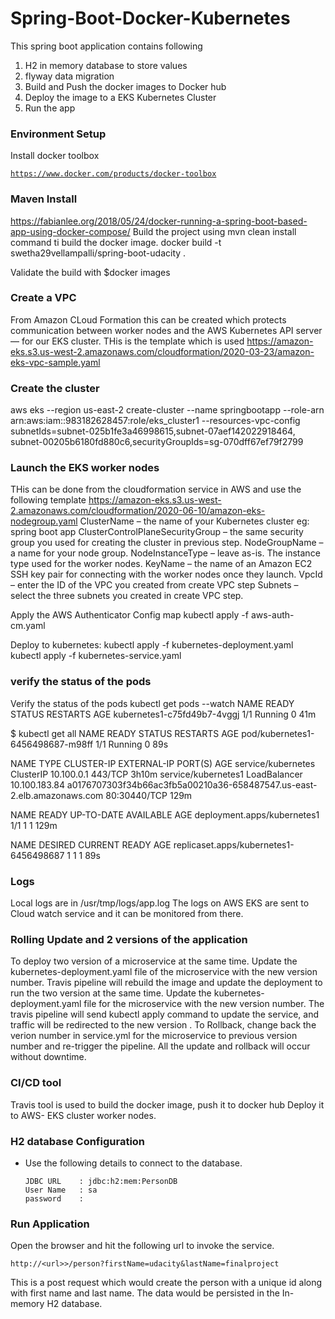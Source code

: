 # Spring-Boot-Docker-Kubernetes
This spring boot application contains following
1. H2 in memory database to store values
2. flyway data migration
5. Build and Push the docker images to Docker hub
4. Deploy the image to a EKS Kubernetes Cluster
5. Run the app
 
### Environment Setup
Install docker toolbox

[`https://www.docker.com/products/docker-toolbox`](https://www.docker.com/products/docker-toolbox)

### Maven Install
https://fabianlee.org/2018/05/24/docker-running-a-spring-boot-based-app-using-docker-compose/
Build the project using mvn clean install
command ti build the docker image.
docker build -t swetha29vellampalli/spring-boot-udacity .

Validate the build with
$docker images


### Create a VPC
From Amazon CLoud Formation this can be created which protects communication between worker nodes 
and the AWS Kubernetes API server— for our EKS cluster.
THis is the template which is used
https://amazon-eks.s3.us-west-2.amazonaws.com/cloudformation/2020-03-23/amazon-eks-vpc-sample.yaml

### Create the cluster
aws eks --region us-east-2 create-cluster 
--name springbootapp 
--role-arn arn:aws:iam::983182628457:role/eks_cluster1 
--resources-vpc-config subnetIds=subnet-025b1fe3a46998615,subnet-07aef142022918464,
subnet-00205b6180fd880c6,securityGroupIds=sg-070dff67ef79f2799

### Launch the EKS worker nodes
THis can be done from the cloudformation service in AWS and use the following template
https://amazon-eks.s3.us-west-2.amazonaws.com/cloudformation/2020-06-10/amazon-eks-nodegroup.yaml
ClusterName – the name of your Kubernetes cluster eg: spring boot app
ClusterControlPlaneSecurityGroup – the same security group you used for creating the cluster in previous step.
NodeGroupName – a name for your node group.
NodeInstanceType – leave as-is. The instance type used for the worker nodes.
KeyName – the name of an Amazon EC2 SSH key pair for connecting with the worker nodes once they launch.
VpcId – enter the ID of the VPC you created from create VPC step
Subnets – select the three subnets you created in create VPC step.


Apply the AWS Authenticator Config map
kubectl apply -f aws-auth-cm.yaml

Deploy to kubernetes:
kubectl apply -f kubernetes-deployment.yaml
kubectl apply -f kubernetes-service.yaml

### verify the status of the pods
Verify the status of the pods 
kubectl get pods --watch
NAME                          READY   STATUS    RESTARTS   AGE
kubernetes1-c75fd49b7-4vggj   1/1     Running   0          41m

$ kubectl get all
NAME                               READY   STATUS    RESTARTS   AGE
pod/kubernetes1-6456498687-m98ff   1/1     Running   0          89s

NAME                  TYPE           CLUSTER-IP      EXTERNAL-IP                                                              PORT(S)        AGE
service/kubernetes    ClusterIP      10.100.0.1      <none>                                                                   443/TCP        3h10m
service/kubernetes1   LoadBalancer   10.100.183.84   a0176707303f34b66ac3fb5a00210a36-658487547.us-east-2.elb.amazonaws.com   80:30440/TCP   129m

NAME                          READY   UP-TO-DATE   AVAILABLE   AGE
deployment.apps/kubernetes1   1/1     1            1           129m

NAME                                     DESIRED   CURRENT   READY   AGE
replicaset.apps/kubernetes1-6456498687   1         1         1       89s

### Logs
Local logs are in /usr/tmp/logs/app.log
The logs on AWS EKS are sent to Cloud watch service and it can be monitored from there.

### Rolling Update and 2 versions of the application
To deploy two version of a microservice at the same time. 
Update the kubernetes-deployment.yaml file of the microservice with the new version number.
Travis pipeline will rebuild the image and update the deployment to run the two version at the same time. 
Update the kubernetes-deployment.yaml file for the microservice with the new version number. The travis
pipeline will send kubectl apply command to update the service, and traffic will be redirected to the new version .
To Rollback, change back the verion number in service.yml for the microservice to previous version number and re-trigger the pipeline.
All the update and rollback will occur without downtime.

### CI/CD tool
Travis tool is used to build the docker image, push it to docker hub
Deploy it to AWS- EKS cluster worker nodes.

### H2 database Configuration
* Use the following details to connect to the database.

    ````
    JDBC URL    : jdbc:h2:mem:PersonDB
    User Name   : sa
    password    :
    ````
  
### Run Application

Open the browser and hit the following url to invoke the service.
````
http://<url>>/person?firstName=udacity&lastName=finalproject
````
This is a post request which would create the person with a unique id along with first name and last name.
The data would be persisted in the In-memory H2 database. 
